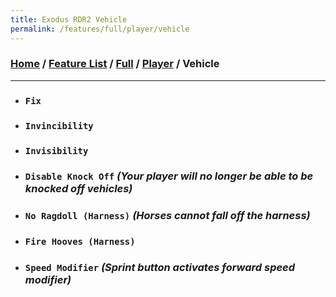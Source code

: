 ```yaml
---
title: Exodus RDR2 Vehicle
permalink: /features/full/player/vehicle
---
```

### [Home](/) / [Feature List](/features) / [Full](/features/full) / [Player](/features/full/player) / Vehicle
---
- ### `Fix`
- ### `Invincibility`
- ### `Invisibility`
- ### `Disable Knock Off` *(Your player will no longer be able to be knocked off vehicles)*
- ### `No Ragdoll (Harness)` *(Horses cannot fall off the harness)*
- ### `Fire Hooves (Harness)`
- ### `Speed Modifier` *(Sprint button activates forward speed modifier)*
